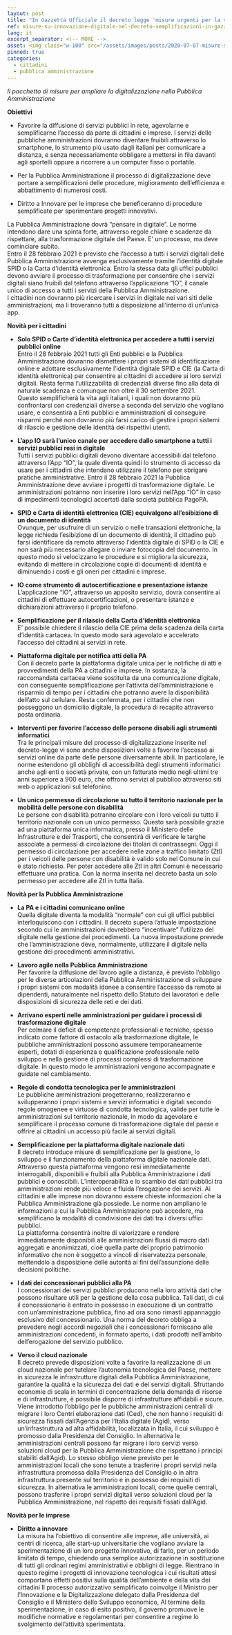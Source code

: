 ```yaml
---
layout: post
title: "In Gazzetta Ufficiale il decreto legge 'misure urgenti per la semplificazione e l'innovazione digitale'"
ref: misure-su-innovazione-digitale-nel-decreto-semplificazioni-in-gazzetta-uffiiale
lang: it
excerpt_separator: <!-- MORE -->
asset: <img class="w-100" src="/assets/images/posts/2020-07-07-misure-su-innovazione-digitale-nel-decreto-semplificazioni.jpg" alt="In Gazzetta Ufficiale il decreto legge 'misure urgenti per la semplificazione e l'innovazione digitale'"/>
pinned: true
categories:
  - cittadini
  - pubblica amministrazione
---
```


_Il pacchetto di misure per ampliare la digitalizzazione nella Pubblica Amministrazione_

<!-- MORE -->

**Obiettivi**  

-	Favorire la diffusione di servizi pubblici in rete, agevolarne e semplificarne l’accesso da parte di cittadini e imprese. I servizi delle pubbliche amministrazioni dovranno diventare fruibili attraverso lo smartphone, lo strumento più usato dagli italiani per comunicare a distanza, e senza necessariamente obbligare a  mettersi in fila davanti agli sportelli oppure a ricorrere a un computer fisso o portatile.  

-	Per la Pubblica Amministrazione il processo di digitalizzazione deve portare a semplificazioni delle procedure, miglioramento dell’efficienza e abbattimento di numerosi costi.  

-	Diritto a Innovare per le imprese che beneficeranno di procedure semplificate per sperimentare progetti innovativi.  

La Pubblica Amministrazione dovrà “pensare in digitale”. Le norme intendono dare una spinta forte, attraverso regole chiare e scadenze da rispettare, alla trasformazione digitale del Paese. E’ un processo, ma deve cominciare subito.  
Entro il 28 febbraio 2021 è previsto che l’accesso a tutti i servizi digitali delle Pubblica Amministrazione avvenga esclusivamente tramite l’identità digitale SPID o la Carta d’identità elettronica. Entro la stessa data gli uffici pubblici  devono avviare il processo di trasformazione per consentire che i servizi digitali siano fruibili dal  telefono attraverso l’applicazione “IO”, il canale unico di accesso a tutti i servizi della Pubblica Amministrazione.  
I cittadini non dovranno più ricercare i servizi in digitale nei vari siti delle amministrazioni, ma li troveranno tutti a disposizione  all’interno di un’unica app.  

**Novità per i cittadini**  

* **Solo SPID o Carte d’identità elettronica  per accedere a tutti i servizi pubblici online**  
Entro il 28 febbraio 2021 tutti gli Enti pubblici e la Pubblica Amministrazione dovranno dismettere i propri sistemi di identificazione online e adottare esclusivamente l’identità digitale SPID e CIE (la Carta di identità elettronica) per consentire ai cittadini di accedere ai loro servizi digitali. Resta ferma l’utilizzabilità di credenziali diverse fino alla data di naturale scadenza e comunque non oltre il 30 settembre 2021.  
Questo semplificherà la vita agli italiani, i quali non dovranno più confrontarsi con credenziali diverse a seconda del servizio che vogliano usare, e consentirà a Enti pubblici e amministrazioni di conseguire risparmi perché non dovranno più farsi carico di gestire i propri sistemi di rilascio e gestione delle identità dei rispettivi utenti.  

* **L’app IO sarà l’unico canale per accedere dallo smartphone a tutti i servizi pubblici resi in digitale**  
Tutti i servizi pubblici digitali devono diventare accessibili dal telefono attraverso l’App “IO”, la quale diventa quindi lo strumento di accesso da usare per i cittadini che intendano utilizzare il telefono per sbrigare pratiche amministrative. Entro il 28 febbraio 2021 la Pubblica Amministrazione deve avviare i progetti  di  trasformazione digitale.  Le amministrazioni potranno non inserire i loro servizi nell’App “IO” in caso di impedimenti tecnologici accertati dalla società pubblica PagoPA.  

* **SPID e Carta di identità elettronica (CIE) equivalgono all’esibizione di un documento di identità**  
Ovunque, per usufruire di un servizio o nelle transazioni elettroniche, la legge richieda l’esibizione di un documento di identità, il cittadino può farsi identificare da remoto attraverso l’identità digitale di SPID o la CIE e non sarà più necessario allegare o inviare fotocopia del documento. In questo modo si velocizzano le procedure e si migliora la sicurezza, evitando di mettere in circolazione copie di documenti di identità e diminuendo i costi e gli oneri per cittadini e imprese.  

* **IO come strumento di autocertificazione e presentazione istanze**  
L’applicazione “IO”, attraverso un apposito servizio, dovrà consentire ai cittadini di effettuare autocertificazioni, o presentare istanze e dichiarazioni attraverso  il proprio telefono.  

* **Semplificazione per il rilascio della Carta d’identità elettronica**  
E’ possibile chiedere il rilascio della CIE prima della scadenza della carta d’identità cartacea. In questo modo sarà agevolato e accelerato l’accesso dei cittadini ai servizi in rete.  

* **Piattaforma digitale per notifica atti della PA**  
Con il decreto parte la piattaforma digitale unica per le notifiche di atti e provvedimenti della PA a cittadini e imprese. In sostanza, la raccomandata cartacea viene sostituita da una comunicazione digitale, con  conseguente semplificazione per l’attività dell’amministrazione e risparmio di tempo per i cittadini che potranno avere la disponibilità dell’atto sul cellulare. Resta confermata, per i cittadini che non posseggono un domicilio digitale, la procedura di recapito attraverso posta ordinaria.  

* **Interventi per favorire l’accesso delle persone disabili agli strumenti informatici**  
Tra le principali misure del processo di digitalizzazione inserite nel decreto-legge vi sono anche disposizioni volte a favorire l’accesso ai servizi online da parte delle persone diversamente abili.  In particolare, le norme estendono gli obblighi di accessibilità degli strumenti informatici anche agli enti o società private, con un fatturato medio negli ultimi tre anni  superiore a 900 euro, che offrono servizi al pubblico attraverso siti web o applicazioni sul telefonino.  

* **Un unico permesso di circolazione su tutto il  territorio nazionale per la mobilità delle persone con disabilità**  
Le persone con disabilità potranno circolare con i loro veicoli su tutto il territorio nazionale con un unico permesso. Questo sarà possibile grazie ad una piattaforma unica informatica, presso il Ministero delle Infrastrutture e dei Trasporti, che consentirà di verificare le targhe associate a permessi di circolazione dei titolari di contrassegni. Oggi il permesso di circolazione per accedere nelle zone a traffico limitato (Ztl) per i veicoli delle persone con disabilità è valido solo nel Comune in cui è stato richiesto. Per poter accedere alle Ztl in altri Comuni è necessario effettuare una pratica. Con la norma inserita nel decreto basta un solo permesso per accedere alle Ztl in tutta Italia.  

**Novità per la Pubblica Amministrazione**  
* **La PA e i cittadini comunicano online**  
Quella digitale diventa la modalità “normale” con cui gli uffici pubblici interloquiscono con i cittadini. Il decreto supera l’attuale impostazione secondo cui le amministrazioni dovrebbero “incentivare” l’utilizzo del digitale nella gestione dei procedimenti. La nuova impostazione prevede che l’amministrazione deve, normalmente, utilizzare il digitale nella gestione dei procedimenti amministrativi.  

* **Lavoro agile nella Pubblica Amministrazione**  
Per favorire la diffusione del lavoro agile a distanza, è previsto l’obbligo per le diverse articolazioni della Pubblica Amministrazione di sviluppare i propri sistemi con modalità idonee a consentire l’accesso da remoto ai dipendenti, naturalmente nel rispetto dello Statuto dei lavoratori e delle disposizioni di sicurezza delle reti e dei dati.  

* **Arrivano esperti nelle amministrazioni per guidare i processi di trasformazione digitale**  
Per colmare il deficit di competenze professionali e tecniche, spesso indicato come fattore di ostacolo alla trasformazione digitale, le pubbliche amministrazioni possono  assumere temporaneamente esperti, dotati di esperienza e qualificazione professionale nello sviluppo e nella gestione di processi complessi di trasformazione digitale. In questo modo le amministrazioni vengono accompagnate e guidate nel cambiamento.  

* **Regole di condotta tecnologica per le amministrazioni**  
Le pubbliche amministrazioni progetteranno, realizzeranno e svilupperanno i propri sistemi e servizi informatici e digitali secondo regole omogenee e virtuose di condotta tecnologica, valide per tutte le amministrazioni sul territorio nazionale, in modo da agevolare e semplificare il processo comune di trasformazione digitale del paese e offrire ai cittadini un accesso più facile ai servizi digitali.

* **Semplificazione per la piattaforma digitale nazionale dati**  
Il decreto introduce misure di semplificazione per la gestione, lo sviluppo e il funzionamento della piattaforma digitale nazionale dati. Attraverso questa piattaforma vengono resi immediatamente interrogabili, disponibili e fruibili alla Pubblica Amministrazione i dati pubblici e conoscibili. L’interoperabilità e lo scambio dei dati pubblici tra amministrazioni rende più veloce e fluida l’erogazione dei servizi. Ai cittadini e alle imprese non dovranno essere chieste informazioni che la Pubblica Amministrazione già possiede. Le norme non ampliano le informazioni a cui la Pubblica Amministrazione può accedere, ma semplificano la modalità di condivisione dei dati tra i diversi uffici pubblici.  
La piattaforma consentirà inoltre di valorizzare e rendere immediatamente disponibili alle amministrazioni flussi di macro dati aggregati e anonimizzati, cioè quella parte del proprio patrimonio informativo che non è soggetto a vincoli di riservatezza personale, mettendolo a disposizione delle autorità ai fini dell’assunzione delle decisioni politiche.  

* **I dati dei concessionari pubblici alla PA**  
I concessionari dei servizi pubblici producono nella loro attività  dati che possono risultare utili per la gestione della cosa pubblica. Tali dati, di cui il concessionario è entrato in possesso in esecuzione di un contratto con un’amministrazione pubblica, fino ad ora sono rimasti appannaggio esclusivo del concessionario. Una norma del decreto obbliga a prevedere negli accordi negoziali che i concessionari forniscano alle amministrazioni concedenti, in formato aperto, i dati prodotti nell’ambito dell’erogazione del servizio pubblico.  

* **Verso il cloud nazionale**  
Il decreto prevede disposizioni volte a favorire la realizzazione di un cloud nazionale per tutelare l’autonomia tecnologica del Paese, mettere in sicurezza le infrastrutture digitali della Pubblica Amministrazione, garantire la qualità e la sicurezza dei dati e dei servizi digitali. Sfruttando economie di scala in termini di concentrazione della domanda di risorse e di infrastrutture, è possibile disporre di infrastrutture affidabili e sicure.  
Viene introdotto l’obbligo per le pubbliche amministrazioni centrali di migrare i loro Centri elaborazione dati (Ced), che non hanno i requisiti di sicurezza fissati dall’Agenzia per l’Italia digitale (Agid), verso un’infrastruttura ad alta affidabilità, localizzata in Italia, il cui sviluppo è promosso dalla Presidenza del Consiglio. In alternativa le amministrazioni centrali possono far migrare i loro servizi verso soluzioni cloud per la Pubblica Amministrazione  che rispettano i principi stabiliti dall’Agid). Lo stesso obbligo viene previsto per le amministrazioni locali che sono tenute a trasferire i propri servizi nella infrastruttura promossa dalla Presidenza del Consiglio o in altra infrastruttura presente sul territorio e in possesso dei requisiti di sicurezza. In alternativa le amministrazioni locali, come quelle centrali, possono trasferire i propri servizi digitali verso soluzioni cloud per la Pubblica Amministrazione, nel rispetto dei requisiti fissati dall’Agid.  


**Novità per le imprese**  
* **Diritto a innovare**  
La misura ha l’obiettivo di consentire alle imprese, alle università, ai centri di ricerca, alle start-up universitarie che vogliano avviare la sperimentazione di un loro progetto innovativo, di farlo, per un periodo limitato di tempo, chiedendo una semplice autorizzazione in sostituzione di tutti gli ordinari regimi amministrativi e obblighi di legge. Rientrano in questo regime i progetti di innovazione tecnologica i cui risultati attesi comportano effetti positivi sulla qualità dell’ambiente e della vita dei cittadini  Il processo autorizzativo semplificato coinvolge il Ministro per l’Innovazione e la Digitalizzazione delegato dalla Presidenza del Consiglio e  il Ministero dello Sviluppo economico, Al termine della sperimentazione, in caso di esito positivo, il governo promuove le modifiche normative e regolamentari per consentire a regime lo svolgimento dell’attività sperimentata.  
